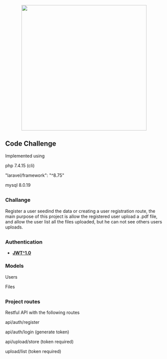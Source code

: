 <p align="center"><a href="https://laravel.com" target="_blank"><img src="https://wingassistant.com/wp-content/uploads/2022/07/zendesk-logo-1.png" width="400"></a></p>

## Code Challenge
 Implemented using 
 
 php 7.4.15 (cli)
 
 "laravel/framework": "^8.75" 
 
 mysql 8.0.19
 
##

### Challange
Register a user seedind the data or creating a user registration route, the main purpose of this project is allow the registered user 
upload a .pdf file, and allow the user list all the files uploaded, but he can not see others users uploads.

##

### Authentication

- **[JWT^1.0](https://jwt-auth.readthedocs.io/)**

### Models

Users 

Files
##

### Project routes 
Restful API with the following routes
  
api/auth/register
 
api/auth/login (generate token)

api/upload/store (token required) 

upload/list (token required)



